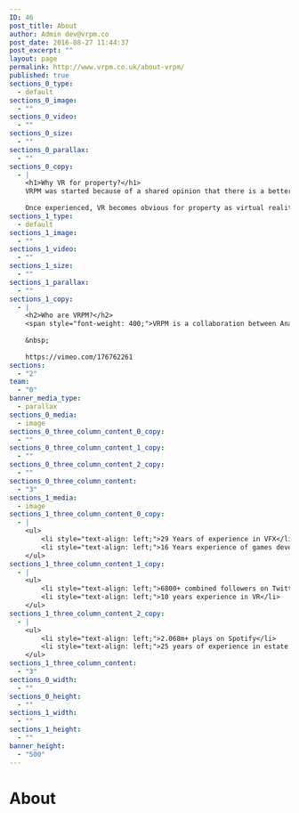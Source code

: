 ```yaml
---
ID: 46
post_title: About
author: Admin dev@vrpm.co
post_date: 2016-08-27 11:44:37
post_excerpt: ""
layout: page
permalink: http://www.vrpm.co.uk/about-vrpm/
published: true
sections_0_type:
  - default
sections_0_image:
  - ""
sections_0_video:
  - ""
sections_0_size:
  - ""
sections_0_parallax:
  - ""
sections_0_copy:
  - |
    <h1>Why VR for property?</h1>
    VRPM was started because of a shared opinion that there is a better way to view property than just photographs, floor plans and blurb.
    
    Once experienced, VR becomes obvious for property as virtual reality enhances every situation where a photo is used for marketing. The ability to be able to get a real sense of space and volume without having to go there can help to reinforce and make decisions.
sections_1_type:
  - default
sections_1_image:
  - ""
sections_1_video:
  - ""
sections_1_size:
  - ""
sections_1_parallax:
  - ""
sections_1_copy:
  - |
    <h2>Who are VRPM?</h2>
    <span style="font-weight: 400;">VRPM is a collaboration between Analog Studio, a VR developer and two <a href="http://www.vrpm.co.uk/virtual-reality-estate-agents/">estate agents</a>.  </span>
    
    &nbsp;
    
    https://vimeo.com/176762261
sections:
  - "2"
team:
  - "0"
banner_media_type:
  - parallax
sections_0_media:
  - image
sections_0_three_column_content_0_copy:
  - ""
sections_0_three_column_content_1_copy:
  - ""
sections_0_three_column_content_2_copy:
  - ""
sections_0_three_column_content:
  - "3"
sections_1_media:
  - image
sections_1_three_column_content_0_copy:
  - |
    <ul>
     	<li style="text-align: left;">29 Years of experience in VFX</li>
     	<li style="text-align: left;">16 Years experience of games development</li>
    </ul>
sections_1_three_column_content_1_copy:
  - |
    <ul>
     	<li style="text-align: left;">6800+ combined followers on Twitter</li>
     	<li style="text-align: left;">10 years experience in VR</li>
    </ul>
sections_1_three_column_content_2_copy:
  - |
    <ul>
     	<li style="text-align: left;">2.068m+ plays on Spotify</li>
     	<li style="text-align: left;">25 years of experience in estate agency</li>
    </ul>
sections_1_three_column_content:
  - "3"
sections_0_width:
  - ""
sections_0_height:
  - ""
sections_1_width:
  - ""
sections_1_height:
  - ""
banner_height:
  - "500"
---
```

<h1>About</h1>
